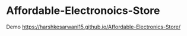 # Affordable-Electronoics-Store

Demo
https://harshkesarwani15.github.io/Affordable-Electronics-Store/
